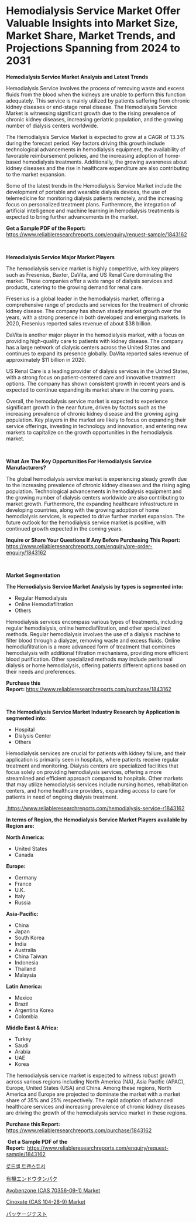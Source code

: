 <p><h1>Hemodialysis Service Market Offer Valuable Insights into Market Size, Market Share, Market Trends, and Projections Spanning from 2024 to 2031</h1></p><p><strong>Hemodialysis Service Market Analysis and Latest Trends</strong></p>
<p><p>Hemodialysis Service involves the process of removing waste and excess fluids from the blood when the kidneys are unable to perform this function adequately. This service is mainly utilized by patients suffering from chronic kidney diseases or end-stage renal disease. The Hemodialysis Service Market is witnessing significant growth due to the rising prevalence of chronic kidney diseases, increasing geriatric population, and the growing number of dialysis centers worldwide.</p><p>The Hemodialysis Service Market is expected to grow at a CAGR of 13.3% during the forecast period. Key factors driving this growth include technological advancements in hemodialysis equipment, the availability of favorable reimbursement policies, and the increasing adoption of home-based hemodialysis treatments. Additionally, the growing awareness about kidney diseases and the rise in healthcare expenditure are also contributing to the market expansion.</p><p>Some of the latest trends in the Hemodialysis Service Market include the development of portable and wearable dialysis devices, the use of telemedicine for monitoring dialysis patients remotely, and the increasing focus on personalized treatment plans. Furthermore, the integration of artificial intelligence and machine learning in hemodialysis treatments is expected to bring further advancements in the market.</p></p>
<p><strong>Get a Sample PDF of the Report:&nbsp;</strong> <a href="https://www.reliableresearchreports.com/enquiry/request-sample/1843162">https://www.reliableresearchreports.com/enquiry/request-sample/1843162</a></p>
<p>&nbsp;</p>
<p><strong>Hemodialysis Service Major Market Players</strong></p>
<p><p>The hemodialysis service market is highly competitive, with key players such as Fresenius, Baxter, DaVita, and US Renal Care dominating the market. These companies offer a wide range of dialysis services and products, catering to the growing demand for renal care.</p><p>Fresenius is a global leader in the hemodialysis market, offering a comprehensive range of products and services for the treatment of chronic kidney disease. The company has shown steady market growth over the years, with a strong presence in both developed and emerging markets. In 2020, Fresenius reported sales revenue of about $38 billion.</p><p>DaVita is another major player in the hemodialysis market, with a focus on providing high-quality care to patients with kidney disease. The company has a large network of dialysis centers across the United States and continues to expand its presence globally. DaVita reported sales revenue of approximately $11 billion in 2020.</p><p>US Renal Care is a leading provider of dialysis services in the United States, with a strong focus on patient-centered care and innovative treatment options. The company has shown consistent growth in recent years and is expected to continue expanding its market share in the coming years.</p><p>Overall, the hemodialysis service market is expected to experience significant growth in the near future, driven by factors such as the increasing prevalence of chronic kidney disease and the growing aging population. Key players in the market are likely to focus on expanding their service offerings, investing in technology and innovation, and entering new markets to capitalize on the growth opportunities in the hemodialysis market.</p></p>
<p>&nbsp;</p>
<p><strong>What Are The Key Opportunities For Hemodialysis Service Manufacturers?</strong></p>
<p><p>The global hemodialysis service market is experiencing steady growth due to the increasing prevalence of chronic kidney diseases and the rising aging population. Technological advancements in hemodialysis equipment and the growing number of dialysis centers worldwide are also contributing to market growth. Furthermore, the expanding healthcare infrastructure in developing countries, along with the growing adoption of home hemodialysis services, is expected to drive further market expansion. The future outlook for the hemodialysis service market is positive, with continued growth expected in the coming years.</p></p>
<p><strong>Inquire or Share Your Questions If Any Before Purchasing This Report:</strong> <a href="https://www.reliableresearchreports.com/enquiry/pre-order-enquiry/1843162">https://www.reliableresearchreports.com/enquiry/pre-order-enquiry/1843162</a></p>
<p>&nbsp;</p>
<p><strong>Market Segmentation</strong></p>
<p><strong>The Hemodialysis Service Market Analysis by types is segmented into:</strong></p>
<p><ul><li>Regular Hemodialysis</li><li>Online Hemodiafiltration</li><li>Others</li></ul></p>
<p><p>Hemodialysis services encompass various types of treatments, including regular hemodialysis, online hemodiafiltration, and other specialized methods. Regular hemodialysis involves the use of a dialysis machine to filter blood through a dialyzer, removing waste and excess fluids. Online hemodiafiltration is a more advanced form of treatment that combines hemodialysis with additional filtration mechanisms, providing more efficient blood purification. Other specialized methods may include peritoneal dialysis or home hemodialysis, offering patients different options based on their needs and preferences.</p></p>
<p><strong>Purchase this Report:&nbsp;</strong><a href="https://www.reliableresearchreports.com/purchase/1843162">https://www.reliableresearchreports.com/purchase/1843162</a></p>
<p>&nbsp;</p>
<p><strong>The Hemodialysis Service Market Industry Research by Application is segmented into:</strong></p>
<p><ul><li>Hospital</li><li>Dialysis Center</li><li>Others</li></ul></p>
<p><p>Hemodialysis services are crucial for patients with kidney failure, and their application is primarily seen in hospitals, where patients receive regular treatment and monitoring. Dialysis centers are specialized facilities that focus solely on providing hemodialysis services, offering a more streamlined and efficient approach compared to hospitals. Other markets that may utilize hemodialysis services include nursing homes, rehabilitation centers, and home healthcare providers, expanding access to care for patients in need of ongoing dialysis treatment.</p></p>
<p><a href="https://www.reliableresearchreports.com/hemodialysis-service-r1843162">&nbsp;https://www.reliableresearchreports.com/hemodialysis-service-r1843162</a></p>
<p><strong>In terms of Region, the Hemodialysis Service Market Players available by Region are:</strong></p>
<p>
    <p> <strong> North America: </strong>
        <ul>
            <li>United States</li>
            <li>Canada</li>
        </ul>
        </p> 
    <p> <strong> Europe: </strong>
        <ul>
            <li>Germany</li>
            <li>France</li>
            <li>U.K.</li>
            <li>Italy</li>
            <li>Russia</li>
        </ul>
        </p> 
    <p> <strong> Asia-Pacific: </strong>
        <ul>
            <li>China</li>
            <li>Japan</li>
            <li>South Korea</li>
            <li>India</li>
            <li>Australia</li>
            <li>China Taiwan</li>
            <li>Indonesia</li>
            <li>Thailand</li>
            <li>Malaysia</li>
        </ul>
        </p> 
    <p> <strong> Latin America: </strong>
        <ul>
            <li>Mexico</li>
            <li>Brazil</li>
            <li>Argentina Korea</li>
            <li>Colombia</li>
        </ul>
        </p> 
    <p> <strong> Middle East & Africa: </strong>
        <ul>
            <li>Turkey</li>
            <li>Saudi</li>
            <li>Arabia</li>
            <li>UAE</li>
            <li>Korea</li>
        </ul>
    </p>
    </p>
<p><p>The hemodialysis service market is expected to witness robust growth across various regions including North America (NA), Asia Pacific (APAC), Europe, United States (USA) and China. Among these regions, North America and Europe are projected to dominate the market with a market share of 35% and 25% respectively. The rapid adoption of advanced healthcare services and increasing prevalence of chronic kidney diseases are driving the growth of the hemodialysis service market in these regions.</p></p>
<p><strong>Purchase this Report: </strong><a href="https://www.reliableresearchreports.com/purchase/1843162">https://www.reliableresearchreports.com/purchase/1843162</a></p>
<p>&nbsp;<strong>Get a Sample PDF of the Report:&nbsp;&nbsp;</strong><a href="https://www.reliableresearchreports.com/enquiry/request-sample/1843162">https://www.reliableresearchreports.com/enquiry/request-sample/1843162</a></p>
<p><strong></strong></p>
<p><p><a href="https://medium.com/@bereniceroberts1978/%EB%A1%9C%EB%93%9C%EC%85%80-%EB%B3%80%ED%99%98%EA%B8%B0-%EC%8B%9C%EC%9E%A5-%EC%9C%A0%ED%98%95-%EC%9D%91%EC%9A%A9-%EB%B0%8F-%EC%A7%80%EB%A6%AC%EB%B3%84-%EC%A2%85%ED%95%A9-%ED%8F%89%EA%B0%80-7fd4668a8cd2">로드셀 트랜스듀서</a></p><p><a href="https://medium.com/@barrycuda1974/%E6%9C%89%E6%A9%9F%E8%B1%8C%E8%B1%86%E8%9B%8B%E7%99%BD%E5%B8%82%E5%A0%B4%E8%B6%A8%E5%8B%A2%E5%92%8C%E5%B8%82%E5%A0%B4%E5%88%86%E6%9E%90%E9%A0%90%E6%B8%AC%E7%82%BA2024%E5%B9%B4%E8%87%B32031%E5%B9%B4%E7%9A%84%E6%9C%9F%E9%96%93-2501bcb53851">有機エンドウタンパク</a></p><p><a href="https://issuu.com/reportprime-2/docs/avobenzone-cas-70356-09-1-market-size-2030.pptx">Avobenzone (CAS 70356-09-1) Market</a></p><p><a href="https://issuu.com/reportprime-2/docs/cinoxate-cas-104-28-9-market-size-2030.pptx">Cinoxate (CAS 104-28-9) Market</a></p><p><a href="https://medium.com/@desekay3566/%E3%83%91%E3%83%83%E3%82%B1%E3%83%BC%E3%82%B8%E3%83%B3%E3%82%B0%E3%83%86%E3%82%B9%E3%83%88%E5%B8%82%E5%A0%B4%E3%81%AE%E8%A6%8F%E6%A8%A1%E3%81%A8%E5%B8%82%E5%A0%B4%E5%8B%95%E5%90%91-%E5%AE%8C%E5%85%A8%E3%81%AA%E6%A5%AD%E7%95%8C%E6%A6%82%E8%A6%81-2024%E5%B9%B4%E3%81%8B%E3%82%892031%E5%B9%B4%E3%81%BE%E3%81%A7-54fa92e81aca">パッケージテスト</a></p></p>